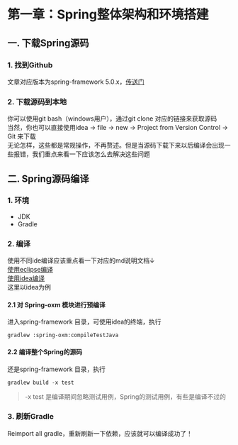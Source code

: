 # 第一章：Spring整体架构和环境搭建

## 一. 下载Spring源码
### 1. 找到Github
文章对应版本为spring-framework 5.0.x，[传送门](https://github.com/spring-projects/spring-framework/tree/5.0.x)
### 2. 下载源码到本地
你可以使用git bash（windows用户），通过git clone 对应的链接来获取源码<br>
当然，你也可以直接使用idea -> file -> new -> Project from Version Control -> Git 来下载<br>
无论怎样，这些都是常规操作，不再赘述。但是当源码下载下来以后编译会出现一些报错，我们重点来看一下应该怎么去解决这些问题

## 二. Spring源码编译
### 1. 环境
* JDK
* Gradle

### 2. 编译
使用不同ide编译应该重点看一下对应的md说明文档↓<br>
[使用eclipse编译](https://github.com/spring-projects/spring-framework/blob/5.0.x/import-into-eclipse.md)<br>
[使用idea编译](https://github.com/spring-projects/spring-framework/blob/5.0.x/import-into-idea.md)<br>
这里以idea为例

#### 2.1 对 Spring-oxm 模块进行预编译
进入spring-framework 目录，可使用idea的终端，执行
```shell script
gradlew :spring-oxm:compileTestJava
```

#### 2.2 编译整个Spring的源码
还是spring-framework 目录，执行
```shell script
gradlew build -x test
```
> -x test  是编译期间忽略测试用例，Spring的测试用例，有些是编译不过的

### 3. 刷新Gradle
Reimport all gradle，重新刷新一下依赖，应该就可以编译成功了！









<ad/>
<comment/>